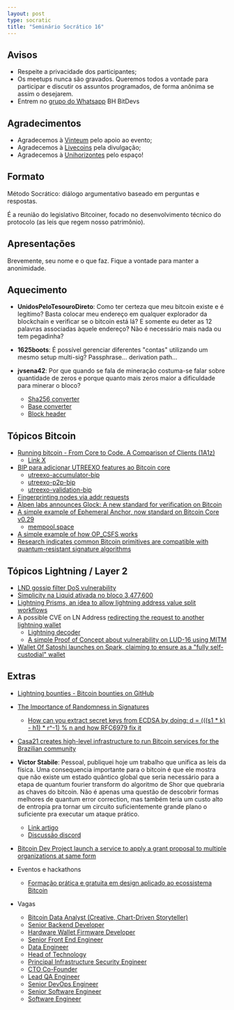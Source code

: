 ```yaml
---
layout: post
type: socratic
title: "Seminário Socrático 16"
---
```

## Avisos
- Respeite a privacidade dos participantes;
- Os meetups nunca são gravados. Queremos todos a vontade para participar e discutir os assuntos programados, de forma anônima se assim o desejarem.
- Entrem no [grupo do Whatsapp](https://chat.whatsapp.com/EXLJjo3QURxBcj8bqxLc81) BH BitDevs

## Agradecimentos

- Agradecemos à [Vinteum](https://vinteum.org/) pelo apoio ao evento;
- Agradecemos à [Livecoins](https://livecoins.com.br/) pela divulgação;
- Agradecemos à [Unihorizontes](https://unihorizontes.br/) pelo espaço!

## Formato

Método Socrático: diálogo argumentativo baseado em perguntas e respostas.

É a reunião do legislativo Bitcoiner, focado no desenvolvimento técnico do protocolo (as leis que regem nosso patrimônio).

## Apresentações

Brevemente, seu nome e o que faz. Fique a vontade para manter a anonimidade.


## Aquecimento

- **UnidosPeloTesouroDireto**: Como ter certeza que meu bitcoin existe e é legítimo? Basta colocar meu endereço em qualquer explorador da blockchain e verificar se o bitcoin está lá? E somente eu deter as 12 palavras associadas àquele endereço? Não é necessário mais nada ou tem pegadinha?

- **1625boots**: É possível gerenciar diferentes "contas" utilizando um mesmo setup multi-sig? Passphrase... derivation path...

- **jvsena42**: Por que quando se fala de mineração costuma-se falar sobre quantidade de zeros e porque quanto mais zeros maior a dificuldade para minerar o bloco?
    - [Sha256 converter](https://emn178.github.io/online-tools/sha256.html)
    - [Base converter](https://baseconvert.com/)
    - [Block header](https://github.com/bitcoinbook/bitcoinbook/blob/develop/ch11_blockchain.adoc#block_header_structure_ch09)

## Tópicos Bitcoin

- [Running bitcoin - From Core to Code. A Comparison of Clients (1A1z)](https://s3.us-east-1.amazonaws.com/1a1z.com/files/1A1z+-+Running+Bitcoin+-+Client+Comparison.pdf)
    - [Link X](https://xcancel.com/1A1zBTC/status/1942329560118272113)
- [BIP para adicionar UTREEXO features ao Bitcoin core](https://groups.google.com/g/bitcoindev/c/W1lxBraKG_E)
    - [utreexo-accumulator-bip](https://github.com/utreexo/biptreexo/blob/main/utreexo-accumulator-bip.md)
    - [utreexo-p2p-bip](https://github.com/utreexo/biptreexo/blob/main/utreexo-p2p-bip.md)
    - [utreexo-validation-bip](https://github.com/utreexo/biptreexo/blob/main/utreexo-validation-bip.md)
- [Fingerprinting nodes via addr requests](https://delvingbitcoin.org/t/fingerprinting-nodes-via-addr-requests/1786)
- [Alpen labs announces Glock: A new standard for verification on Bitcoin](https://xcancel.com/alpenlabs/status/1945112781168238789)
- [A simple example of Ephemeral Anchor, now standard on Bitcoin Core v0.29](https://xcancel.com/lifofifo/status/1944791111765045666)
    - [mempool.space](https://mempool.casa21.space/tx/6da2be248f690f0f4e0ced64fc4d8b0eee78f74be192bdc85dcf543f6108189b)
- [A simple example of how OP_CSFS works](https://xcancel.com/1440000bytes/status/1940338535304986827)
- [Research indicates common Bitcoin primitives are compatible with quantum-resistant signature algorithms](https://delvingbitcoin.org/t/post-quantum-hd-wallets-silent-payments-key-aggregation-and-threshold-signatures/1854)


## Tópicos Lightning / Layer 2

- [LND gossip filter DoS vulnerability](https://bitcoinops.org/en/newsletters/2025/07/25/)
- [Simplicity na Liquid ativada no bloco 3,477,600](https://simplicity-lang.org/)
- [Lightning Prisms, an idea to allow lightning address value split workflows](https://dergigi.com/2023/03/12/lightning-prisms/)
- A possible CVE on LN Address [redirecting the request to another lightning wallet](https://xcancel.com/gringokiwi/status/1940398107868692886)
    - [Lightning decoder](https://lightningdecoder.com/gringokiwi@walletofsatoshi.co)
    - [A simple Proof of Concept about vulnerability on LUD-16 using MITM](https://github.com/TheMhv/Lud-16_PoC)
- [Wallet Of Satoshi launches on Spark, claiming to ensure as a "fully self-custodial" wallet](https://xcancel.com/spark/status/1940168641301119094)

## Extras

- [Lightning bounties - Bitcoin bounties on GitHub](https://www.lightningbounties.com/)
- [The Importance of Randomness in Signatures](https://github.com/bitcoinbook/bitcoinbook/blob/develop/ch08_signatures.adoc#the-importance-of-randomness-in-signatures)
    - [How can you extract secret keys from ECDSA by doing: d = (((s1 * k) - h1) * r^-1) % n and how RFC6979 fix it](https://gist.github.com/jaonoctus/dd1556d4dcbf7ac246f877255a92b341?s=09)
- [Casa21 creates high-level infrastructure to run Bitcoin services for the Brazilian community](https://xcancel.com/casavinteum/status/1940809493438451936)
- **Victor Stabile**: Pessoal, publiquei hoje um trabalho que unifica as leis da física. Uma consequencia importante para o bitcoin é que ele mostra que não existe um estado quântico global que seria necessário para a etapa de quantum fourier transform do algoritmo de Shor que quebraria as chaves do bitcoin. Não é apenas uma questão de descobrir formas melhores de quantum error correction, mas também teria um custo alto de entropia pra tornar um circuito suficientemente grande plano o suficiente pra executar um ataque prático.
    - [Link artigo](https://www.texstr.org/a/naddr1qvzqqqr4gupzqwe6gtf5eu9pgqk334fke8f2ct43ccqe4y2nhetssnypvhge9ce9qqxnzde4xy6rydfcxqunsv35vk8jrc)
    - [Discussão discord](https://discord.com/channels/1003633153694498918/1344513109280161802/1389901792682180670)
- [Bitcoin Dev Project launch a service to apply a grant proposal to multiple organizations at same form](https://grants.bitcoindevs.xyz/#how-it-works)

- Eventos e hackathons
    - [Formação prática e gratuita em design aplicado ao ecossistema Bitcoin](https://bitcoincreative.org/design-fundamentals)

- Vagas
    - [Bitcoin Data Analyst (Creative, Chart-Driven Storyteller)](https://bitcoinerjobs.com/job/1781926-bitcoin-data-analyst-creative-chart-driven-storyteller-21st-capital)
    - [Senior Backend Developer](https://bitcoinerjobs.com/job/1726646-senior-backend-developer-amboss-technologies)
    - [Hardware Wallet Firmware Developer](https://bitcoinerjobs.com/job/1775984-hardware-wallet-firmware-developer-blockstream)
    - [Senior Front End Engineer](https://bitcoinerjobs.com/job/1774849-senior-front-end-engineer-fold)
    - [Data Engineer](https://bitcoinerjobs.com/job/1782214-data-engineer-swan-bitcoin)
    - [Head of Technology](https://bitcoinerjobs.com/job/1778899-head-of-technology-relai)
    - [Principal Infrastructure Security Engineer](https://bitcoinerjobs.com/job/1785462-principal-infrastructure-security-engineer-unchained-capital)
    - [CTO Co-Founder](https://bitcoinerjobs.com/job/1783589-cto-co-founder-bitroundapp)
    - [Lead QA Engineer](https://bitcoinerjobs.com/job/1786815-lead-qa-engineer-fold)
    - [Senior DevOps Engineer](https://bitcoinerjobs.com/job/1785459-senior-devops-engineer-unchained-capital)
    - [Senior Software Engineer](https://bitcoinerjobs.com/job/1785460-senior-software-engineer-unchained-capital)
    - [Software Engineer](https://bitcoinerjobs.com/job/1785461-software-engineer-unchained-capital)
